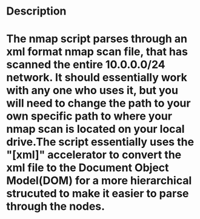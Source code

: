 <h1>Description<h1>
<b>The nmap script parses through an xml format nmap scan file, that has scanned the entire 10.0.0.0/24 network. It should essentially work with any one who uses it, but you will need to change the path to your own specific path to where your nmap scan is located on your local drive.The script essentially uses the "[xml]" accelerator to convert the xml file to the Document Object Model(DOM) for a more hierarchical strucuted to make it easier to parse through the nodes.</b>
